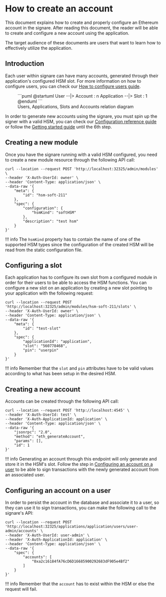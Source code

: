 # How to create an account 

This document explains how to create and properly configure an Ethereum account in the signare. After reading this document, the reader will be able to create and configure a new account using the application.

The target audience of these documents are users that want to learn how to effectively utilize the application.

## Introduction

Each user within signare can have many accounts, generated through their application's configured HSM slot.
For more information on how to configure users, you can check our [How to configure users guide](how-to-configure-users.md).

<figure markdown="span">
```puml
@startuml
User --|> Account : n
Application --|> Slot : 1
@enduml
```
  <figcaption>Users, Applications, Slots and Accounts relation diagram</figcaption>
</figure>

In order to generate new accounts using the signare, you must spin up the signer with a valid HSM, you can check our 
[Configuration reference guide](../reference/configuration.md) or follow the [Getting started guide](../getting-started/getting-started.md) until the 6th step.

## Creating a new module

Once you have the signare running with a valid HSM configured, you need to create a new module resource through the following API call: 

```code
curl --location --request POST 'http://localhost:32325/admin/modules' \
--header 'X-Auth-UserId: owner' \
--header 'Content-Type: application/json' \
--data-raw '{
    "meta": {
        "id": "hsm-soft-211"
    },
    "spec": {
        "configuration": {
            "hsmKind": "softHSM"
        },
        "description": "test hsm"
    }
}'
```

!!! info
    The ``hsmKind`` property has to contain the name of one of the supported HSM types since the configuration of the created HSM will be 
    read from the static configuration file. 

## Configuring a slot

Each application has to configure its own slot from a configured module in order for their users to be able to access the HSM functions.
You can configure a new slot on an application by creating a new slot pointing to your application with the following request: 

```code
curl --location --request POST 'http://localhost:32325/admin/modules/hsm-soft-211/slots' \
--header 'X-Auth-UserId: owner' \
--header 'Content-Type: application/json' \
--data-raw '{
    "meta": {
        "id": "test-slot"
    },
    "spec": {
        "applicationId": "application",
        "slot": "560778468",
        "pin": "userpin"
    }
}'
```

!!! info 
    Remember that the ``slot`` and ``pin`` attributes have to be valid values according to what has been setup in the desired HSM.


## Creating a new account

Accounts can be created through the following API call: 

```code
curl --location --request POST 'http://localhost:4545' \
--header 'X-Auth-UserId: test' \
--header 'X-Auth-ApplicationId: application' \
--header 'Content-Type: application/json' \
--data-raw '{
    "jsonrpc": "2.0",
    "method": "eth_generateAccount",
    "params": [],
    "id": 1
}'
```

!!! info
    Generating an account through this endpoint will only generate and store it in the HSM's slot. Follow the step in [Configuring an account on a user](#configuring-an-account-on-a-user) to be able to sign transactions with the newly generated account from an associated user.

## Configuring an account on a user

In order to persist the account in the database and associate it to a user, so they can use it to sign transactions,
you can make the following call to the signare's API:

```code
curl --location --request POST 'http://localhost:32325/applications/application/users/user-admin/accounts' \
--header 'X-Auth-UserId: user-admin' \
--header 'X-Auth-ApplicationId: application' \
--header 'Content-Type: application/json' \
--data-raw '{ 
    "spec": {
        "accounts": [
            "0xa2c16184fA76cD6D16685900292683dF905e4Bf2"
        ]
    }
}'
```

!!! info
    Remember that the ``account`` has to exist within the HSM or else the request will fail.
